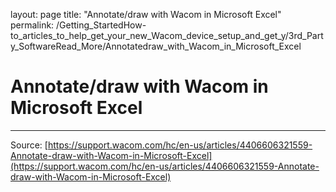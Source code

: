 layout: page
title: "Annotate/draw with Wacom in Microsoft Excel"
permalink: /Getting_StartedHow-to_articles_to_help_get_your_new_Wacom_device_setup_and_get_y/3rd_Party_SoftwareRead_More/Annotatedraw_with_Wacom_in_Microsoft_Excel

# Annotate/draw with Wacom in Microsoft Excel



---
Source: [https://support.wacom.com/hc/en-us/articles/4406606321559-Annotate-draw-with-Wacom-in-Microsoft-Excel](https://support.wacom.com/hc/en-us/articles/4406606321559-Annotate-draw-with-Wacom-in-Microsoft-Excel)
